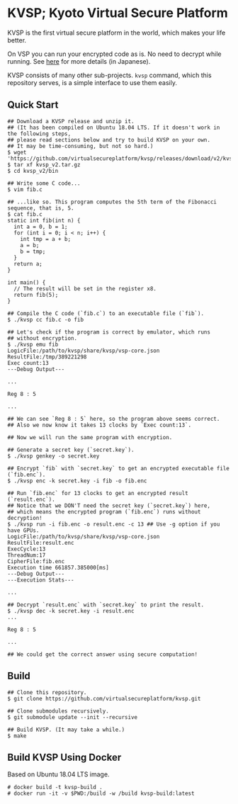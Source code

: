 # KVSP; Kyoto Virtual Secure Platform

KVSP is the first virtual secure platform in the world,
which makes your life better.

On VSP you can run your encrypted code as is.
No need to decrypt while running. See [here](https://anqou.net/poc/2019/10/18/post-3106/)
for more details (in Japanese).

KVSP consists of many other sub-projects.
`kvsp` command, which this repository serves, is
a simple interface to use them easily.

## Quick Start

```
## Download a KVSP release and unzip it.
## (It has been compiled on Ubuntu 18.04 LTS. If it doesn't work in the following steps,
## please read sections below and try to build KVSP on your own.
## It may be time-consuming, but not so hard.)
$ wget 'https://github.com/virtualsecureplatform/kvsp/releases/download/v2/kvsp_v2.tar.gz'
$ tar xf kvsp_v2.tar.gz
$ cd kvsp_v2/bin

## Write some C code...
$ vim fib.c

## ...like so. This program computes the 5th term of the Fibonacci sequence, that is, 5.
$ cat fib.c
static int fib(int n) {
  int a = 0, b = 1;
  for (int i = 0; i < n; i++) {
    int tmp = a + b;
    a = b;
    b = tmp;
  }
  return a;
}

int main() {
  // The result will be set in the register x8.
  return fib(5);
}

## Compile the C code (`fib.c`) to an executable file (`fib`).
$ ./kvsp cc fib.c -o fib

## Let's check if the program is correct by emulator, which runs
## without encryption.
$ ./kvsp emu fib
LogicFile:/path/to/kvsp/share/kvsp/vsp-core.json
ResultFile:/tmp/389221298
Exec count:13
---Debug Output---

...

Reg 8 : 5

...

## We can see `Reg 8 : 5` here, so the program above seems correct.
## Also we now know it takes 13 clocks by `Exec count:13`.

## Now we will run the same program with encryption.

## Generate a secret key (`secret.key`).
$ ./kvsp genkey -o secret.key

## Encrypt `fib` with `secret.key` to get an encrypted executable file (`fib.enc`).
$ ./kvsp enc -k secret.key -i fib -o fib.enc

## Run `fib.enc` for 13 clocks to get an encrypted result (`result.enc`).
## Notice that we DON'T need the secret key (`secret.key`) here,
## which means the encrypted program (`fib.enc`) runs without decryption!
$ ./kvsp run -i fib.enc -o result.enc -c 13 ## Use -g option if you have GPUs.
LogicFile:/path/to/kvsp/share/kvsp/vsp-core.json
ResultFile:result.enc
ExecCycle:13
ThreadNum:17
CipherFile:fib.enc
Execution time 661857.385000[ms]
---Debug Output---
---Execution Stats---

...

## Decrypt `result.enc` with `secret.key` to print the result.
$ ./kvsp dec -k secret.key -i result.enc
...

Reg 8 : 5

...

## We could get the correct answer using secure computation!
```

## Build

```
## Clone this repository.
$ git clone https://github.com/virtualsecureplatform/kvsp.git

## Clone submodules recursively.
$ git submodule update --init --recursive

## Build KVSP. (It may take a while.)
$ make
```

## Build KVSP Using Docker

Based on Ubuntu 18.04 LTS image.

```
# docker build -t kvsp-build .
# docker run -it -v $PWD:/build -w /build kvsp-build:latest
```
